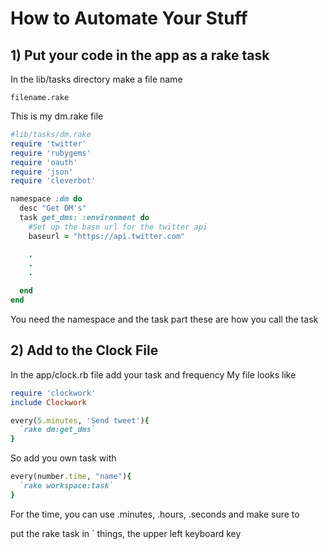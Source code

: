 # How to Automate Your Stuff

## 1) Put your code in the app as a rake task
In the lib/tasks directory make a file name
```
filename.rake
```
This is my dm.rake file
```ruby
#lib/tasks/dm.rake
require 'twitter'
require 'rubygems'
require 'oauth'
require 'json'
require 'cleverbot'

namespace :dm do
  desc "Get DM's"
  task get_dms: :environment do
    #Set up the base url for the twitter api
    baseurl = "https://api.twitter.com"

    .
    .
    .

  end
end
```
You need the namespace and the task part these are how you call the task

## 2) Add to the Clock File
In the app/clock.rb file add your task and frequency
My file looks like
```ruby
require 'clockwork'
include Clockwork

every(5.minutes, 'Send tweet'){
  `rake dm:get_dms`
}
```
So add you own task with
```ruby
every(number.time, "name"){
  `rake workspace:task`
}
```
For the time, you can use .minutes, .hours, .seconds and make sure to

put the rake task in \` things, the upper left keyboard key
